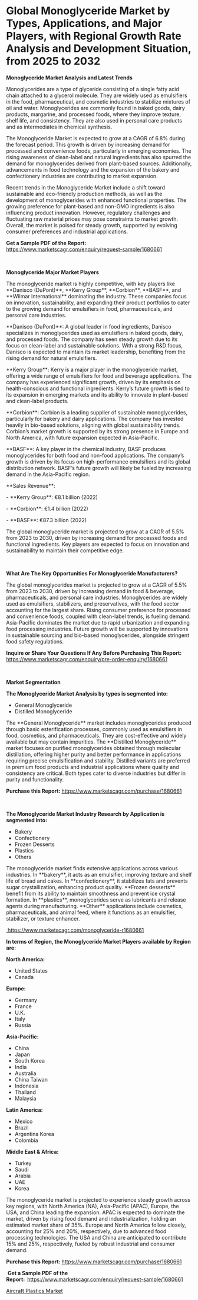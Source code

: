 <p><h1>Global Monoglyceride Market by Types, Applications, and Major Players, with Regional Growth Rate Analysis and Development Situation, from 2025 to 2032</h1></p><p><strong>Monoglyceride Market Analysis and Latest Trends</strong></p>
<p><p>Monoglycerides are a type of glyceride consisting of a single fatty acid chain attached to a glycerol molecule. They are widely used as emulsifiers in the food, pharmaceutical, and cosmetic industries to stabilize mixtures of oil and water. Monoglycerides are commonly found in baked goods, dairy products, margarine, and processed foods, where they improve texture, shelf life, and consistency. They are also used in personal care products and as intermediates in chemical synthesis.</p><p>The Monoglyceride Market is expected to grow at a CAGR of 6.8% during the forecast period. This growth is driven by increasing demand for processed and convenience foods, particularly in emerging economies. The rising awareness of clean-label and natural ingredients has also spurred the demand for monoglycerides derived from plant-based sources. Additionally, advancements in food technology and the expansion of the bakery and confectionery industries are contributing to market expansion.</p><p>Recent trends in the Monoglyceride Market include a shift toward sustainable and eco-friendly production methods, as well as the development of monoglycerides with enhanced functional properties. The growing preference for plant-based and non-GMO ingredients is also influencing product innovation. However, regulatory challenges and fluctuating raw material prices may pose constraints to market growth. Overall, the market is poised for steady growth, supported by evolving consumer preferences and industrial applications.</p></p>
<p><strong>Get a Sample PDF of the Report:&nbsp;</strong> <a href="https://www.marketscagr.com/enquiry/request-sample/1680661?utm_campaign=1911&utm_medium=2&utm_source=Github&utm_content=ia&utm_term=25012025&utm_id=monoglyceride">https://www.marketscagr.com/enquiry/request-sample/1680661</a></p>
<p>&nbsp;</p>
<p><strong>Monoglyceride Major Market Players</strong></p>
<p><p>The monoglyceride market is highly competitive, with key players like **Danisco (DuPont)**, **Kerry Group**, **Corbion**, **BASF**, and **Wilmar International** dominating the industry. These companies focus on innovation, sustainability, and expanding their product portfolios to cater to the growing demand for emulsifiers in food, pharmaceuticals, and personal care industries.</p><p>**Danisco (DuPont)**: A global leader in food ingredients, Danisco specializes in monoglycerides used as emulsifiers in baked goods, dairy, and processed foods. The company has seen steady growth due to its focus on clean-label and sustainable solutions. With a strong R&D focus, Danisco is expected to maintain its market leadership, benefiting from the rising demand for natural emulsifiers.</p><p>**Kerry Group**: Kerry is a major player in the monoglyceride market, offering a wide range of emulsifiers for food and beverage applications. The company has experienced significant growth, driven by its emphasis on health-conscious and functional ingredients. Kerry’s future growth is tied to its expansion in emerging markets and its ability to innovate in plant-based and clean-label products.</p><p>**Corbion**: Corbion is a leading supplier of sustainable monoglycerides, particularly for bakery and dairy applications. The company has invested heavily in bio-based solutions, aligning with global sustainability trends. Corbion’s market growth is supported by its strong presence in Europe and North America, with future expansion expected in Asia-Pacific.</p><p>**BASF**: A key player in the chemical industry, BASF produces monoglycerides for both food and non-food applications. The company’s growth is driven by its focus on high-performance emulsifiers and its global distribution network. BASF’s future growth will likely be fueled by increasing demand in the Asia-Pacific region.</p><p>**Sales Revenue**:  </p><p>- **Kerry Group**: €8.1 billion (2022)  </p><p>- **Corbion**: €1.4 billion (2022)  </p><p>- **BASF**: €87.3 billion (2022)  </p><p>The global monoglyceride market is projected to grow at a CAGR of 5.5% from 2023 to 2030, driven by increasing demand for processed foods and functional ingredients. Key players are expected to focus on innovation and sustainability to maintain their competitive edge.</p></p>
<p>&nbsp;</p>
<p><strong>What Are The Key Opportunities For Monoglyceride Manufacturers?</strong></p>
<p><p>The global monoglycerides market is projected to grow at a CAGR of 5.5% from 2023 to 2030, driven by increasing demand in food & beverage, pharmaceuticals, and personal care industries. Monoglycerides are widely used as emulsifiers, stabilizers, and preservatives, with the food sector accounting for the largest share. Rising consumer preference for processed and convenience foods, coupled with clean-label trends, is fueling demand. Asia-Pacific dominates the market due to rapid urbanization and expanding food processing industries. Future growth will be supported by innovations in sustainable sourcing and bio-based monoglycerides, alongside stringent food safety regulations.</p></p>
<p><strong>Inquire or Share Your Questions If Any Before Purchasing This Report:</strong> <a href="https://www.marketscagr.com/enquiry/pre-order-enquiry/1680661?utm_campaign=1911&utm_medium=2&utm_source=Github&utm_content=ia&utm_term=25012025&utm_id=monoglyceride">https://www.marketscagr.com/enquiry/pre-order-enquiry/1680661</a></p>
<p>&nbsp;</p>
<p><strong>Market Segmentation</strong></p>
<p><strong>The Monoglyceride Market Analysis by types is segmented into:</strong></p>
<p><ul><li>General Monoglyceride</li><li>Distilled Monoglyceride</li></ul></p>
<p><p>The **General Monoglyceride** market includes monoglycerides produced through basic esterification processes, commonly used as emulsifiers in food, cosmetics, and pharmaceuticals. They are cost-effective and widely available but may contain impurities. The **Distilled Monoglyceride** market focuses on purified monoglycerides obtained through molecular distillation, offering higher purity and better performance in applications requiring precise emulsification and stability. Distilled variants are preferred in premium food products and industrial applications where quality and consistency are critical. Both types cater to diverse industries but differ in purity and functionality.</p></p>
<p><strong>Purchase this Report:&nbsp;</strong><a href="https://www.marketscagr.com/purchase/1680661?utm_campaign=1911&utm_medium=2&utm_source=Github&utm_content=ia&utm_term=25012025&utm_id=monoglyceride">https://www.marketscagr.com/purchase/1680661</a></p>
<p>&nbsp;</p>
<p><strong>The Monoglyceride Market Industry Research by Application is segmented into:</strong></p>
<p><ul><li>Bakery</li><li>Confectionery</li><li>Frozen Desserts</li><li>Plastics</li><li>Others</li></ul></p>
<p><p>The monoglyceride market finds extensive applications across various industries. In **bakery**, it acts as an emulsifier, improving texture and shelf life of bread and cakes. In **confectionery**, it stabilizes fats and prevents sugar crystallization, enhancing product quality. **Frozen desserts** benefit from its ability to maintain smoothness and prevent ice crystal formation. In **plastics**, monoglycerides serve as lubricants and release agents during manufacturing. **Other** applications include cosmetics, pharmaceuticals, and animal feed, where it functions as an emulsifier, stabilizer, or texture enhancer.</p></p>
<p><a href="https://www.marketscagr.com/monoglyceride-r1680661?utm_campaign=1911&utm_medium=2&utm_source=Github&utm_content=ia&utm_term=25012025&utm_id=monoglyceride">&nbsp;https://www.marketscagr.com/monoglyceride-r1680661</a></p>
<p><strong>In terms of Region, the Monoglyceride Market Players available by Region are:</strong></p>
<p>
    <p> <strong> North America: </strong>
        <ul>
            <li>United States</li>
            <li>Canada</li>
        </ul>
        </p> 
    <p> <strong> Europe: </strong>
        <ul>
            <li>Germany</li>
            <li>France</li>
            <li>U.K.</li>
            <li>Italy</li>
            <li>Russia</li>
        </ul>
        </p> 
    <p> <strong> Asia-Pacific: </strong>
        <ul>
            <li>China</li>
            <li>Japan</li>
            <li>South Korea</li>
            <li>India</li>
            <li>Australia</li>
            <li>China Taiwan</li>
            <li>Indonesia</li>
            <li>Thailand</li>
            <li>Malaysia</li>
        </ul>
        </p> 
    <p> <strong> Latin America: </strong>
        <ul>
            <li>Mexico</li>
            <li>Brazil</li>
            <li>Argentina Korea</li>
            <li>Colombia</li>
        </ul>
        </p> 
    <p> <strong> Middle East & Africa: </strong>
        <ul>
            <li>Turkey</li>
            <li>Saudi</li>
            <li>Arabia</li>
            <li>UAE</li>
            <li>Korea</li>
        </ul>
    </p>
    </p>
<p><p>The monoglyceride market is projected to experience steady growth across key regions, with North America (NA), Asia-Pacific (APAC), Europe, the USA, and China leading the expansion. APAC is expected to dominate the market, driven by rising food demand and industrialization, holding an estimated market share of 35%. Europe and North America follow closely, accounting for 25% and 20%, respectively, due to advanced food processing technologies. The USA and China are anticipated to contribute 15% and 25%, respectively, fueled by robust industrial and consumer demand.</p></p>
<p><strong>Purchase this Report: </strong><a href="https://www.marketscagr.com/purchase/1680661?utm_campaign=1911&utm_medium=2&utm_source=Github&utm_content=ia&utm_term=25012025&utm_id=monoglyceride">https://www.marketscagr.com/purchase/1680661</a></p>
<p>&nbsp;<strong>Get a Sample PDF of the Report:&nbsp;&nbsp;</strong><a href="https://www.marketscagr.com/enquiry/request-sample/1680661?utm_campaign=1911&utm_medium=2&utm_source=Github&utm_content=ia&utm_term=25012025&utm_id=monoglyceride">https://www.marketscagr.com/enquiry/request-sample/1680661</a></p>
<p><strong></strong></p>
<p><p><a href="https://github.com/gulaimolin/Market-Research-Report-List-7/blob/main/aircraft-plastics-market.md?utm_campaign=1911&utm_medium=2&utm_source=Github&utm_content=ia&utm_term=25012025&utm_id=monoglyceride">Aircraft Plastics Market</a></p></p>